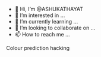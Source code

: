 - 👋 Hi, I’m @ASHUKATHAYAT
- 👀 I’m interested in ...
- 🌱 I’m currently learning ...
- 💞️ I’m looking to collaborate on ...
- 📫 How to reach me ...

<!---
ASHUKATHAYAT/ASHUKATHAYAT is a ✨ special ✨ repository because its `README.md` (this file) appears on your GitHub profile.
You can click the Preview link to take a look at your changes.
--->Colour prediction hacking

